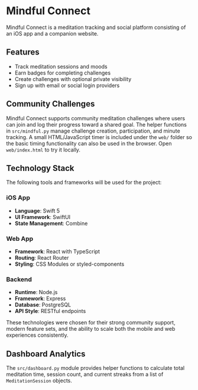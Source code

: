 # Mindful Connect

Mindful Connect is a meditation tracking and social platform consisting of an iOS app and a companion website.

## Features

- Track meditation sessions and moods
- Earn badges for completing challenges
- Create challenges with optional private visibility
- Sign up with email or social login providers

## Community Challenges
Mindful Connect supports community meditation challenges where users can join and log their progress toward a shared goal. The helper functions in `src/mindful.py` manage challenge creation, participation, and minute tracking.
A small HTML/JavaScript timer is included under the `web/` folder so the basic timing functionality can also be used in the browser. Open `web/index.html` to try it locally.

## Technology Stack

The following tools and frameworks will be used for the project:

### iOS App
- **Language**: Swift 5
- **UI Framework**: SwiftUI
- **State Management**: Combine

### Web App
- **Framework**: React with TypeScript
- **Routing**: React Router
- **Styling**: CSS Modules or styled-components

### Backend
- **Runtime**: Node.js
- **Framework**: Express
- **Database**: PostgreSQL
- **API Style**: RESTful endpoints

These technologies were chosen for their strong community support, modern feature sets, and the ability to scale both the mobile and web experiences consistently.

## Dashboard Analytics

The `src/dashboard.py` module provides helper functions to calculate total meditation time, session count, and current streaks from a list of `MeditationSession` objects.
